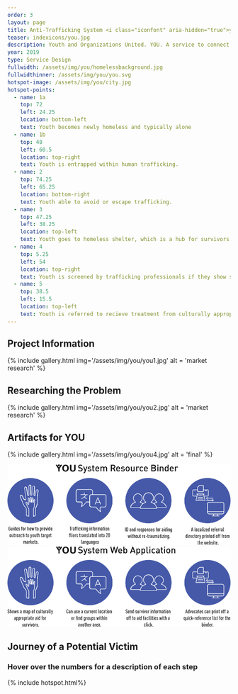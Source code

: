 ```yaml
---
order: 3
layout: page
title: Anti-Trafficking System <i class="iconfont" aria-hidden="true">you</i>
teaser: indexicons/you.jpg
description: Youth and Organizations United. YOU. A service to connect survivors of human trafficking to vital advocates using an online advocacy finder and standardized advocacy binders.
year: 2019
type: Service Design
fullwidth: /assets/img/you/homelessbackground.jpg
fullwidthinner: /assets/img/you/you.svg
hotspot-image: /assets/img/you/city.jpg
hotspot-points:
  - name: 1a
    top: 72
    left: 24.25
    location: bottom-left
    text: Youth becomes newly homeless and typically alone
  - name: 1b
    top: 48
    left: 60.5
    location: top-right
    text: Youth is entrapped within human trafficking.
  - name: 2
    top: 74.25
    left: 65.25
    location: bottom-right
    text: Youth able to avoid or escape trafficking.
  - name: 3
    top: 47.25
    left: 38.25
    location: top-left
    text: Youth goes to homeless shelter, which is a hub for survivors via the YOU System.
  - name: 4
    top: 5.25
    left: 54
    location: top-right
    text: Youth is screened by trafficking professionals if they show signs of former trafficking.
  - name: 5
    top: 38.5
    left: 15.5
    location: top-left
    text: Youth is referred to recieve treatment from culturally appropriate advocates.
---
```

## Project Information
{% include gallery.html img='/assets/img/you/you1.jpg' alt = 'market research' %}

## Researching the Problem
{% include gallery.html img='/assets/img/you/you2.jpg' alt = 'market research' %}

## Artifacts for YOU
{% include gallery.html img='/assets/img/you/you4.jpg' alt = 'final' %}

<div class="col-xs-12 col-md-6">
    <img src="/assets/img/you/icons1.svg" alt="YOU System Resource Binder">
</div>

<div class="col-xs-12 col-md-6">
    <img src="/assets/img/you/icons2.svg" alt="YOU System Web Application">
</div>

## Journey of a Potential Victim
### Hover over the numbers for a description of each step
{% include hotspot.html%}
